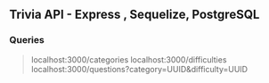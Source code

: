 ## Trivia API - Express , Sequelize, PostgreSQL

### Queries

> localhost:3000/categories
>localhost:3000/difficulties
> localhost:3000/questions?category=UUID&difficulty=UUID

